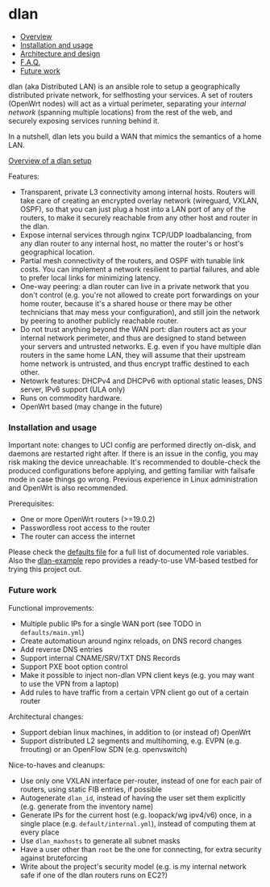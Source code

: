 # dlan

* [Overview](#dlan)
* [Installation and usage](#installation-and-usage)
* [Architecture and design](./docs/architecture.md)
* [F.A.Q.](./docs/faq.md)
* [Future work](#future-work)

dlan (aka Distributed LAN) is an ansible role to setup a geographically distributed private network, for selfhosting your services. A set of routers (OpenWrt nodes) will act as a virtual perimeter, separating your _internal network_ (spanning multiple locations) from the rest of the web, and securely exposing services running behind it.

In a nutshell, dlan lets you build a WAN that mimics the semantics of a home LAN.

[Overview of a dlan setup](./docs/overview.svg)

Features:
- Transparent, private L3 connectivity among internal hosts. Routers will take care of creating an encrypted overlay network (wireguard, VXLAN, OSPF), so that you can just plug a host into a LAN port of any of the routers, to make it securely reachable from any other host and router in the dlan.
- Expose internal services through nginx TCP/UDP loadbalancing, from any dlan router to any internal host, no matter the router's or host's geographical location.
- Partial mesh connectivity of the routers, and OSPF with tunable link costs. You can implement a network resilient to partial failures, and able to prefer local links for minimizing latency.
- One-way peering: a dlan router can live in a private network that you don't control (e.g. you're not allowed to create port forwardings on your home router, because it's a shared house or there may be other technicians that may mess your configuration), and still join the network by peering to another publicly reachable router.
- Do not trust anything beyond the WAN port: dlan routers act as your internal network perimeter, and thus are designed to stand between your servers and untrusted networks. E.g. even if you have multiple dlan routers in the same home LAN, they will assume that their upstream home network is untrusted, and thus encrypt traffic destined to each other.
- Netowrk features: DHCPv4 and DHCPv6 with optional static leases, DNS server, IPv6 support (ULA only)
- Runs on commodity hardware.
- OpenWrt based (may change in the future)


### Installation and usage

Important note: changes to UCI config are performed directly on-disk, and daemons are restarted right after. If there is an issue in the config, you may risk making the device unreachable. It's recommended to double-check the produced configurations before applying, and getting familiar with failsafe mode in case things go wrong. Previous experience in Linux administration and OpenWrt is also recommended.

Prerequisites:
- One or more OpenWrt routers (>=19.0.2)
- Passwordless root access to the router
- The router can access the internet

Please check the [defaults file](./defaults/main.yml) for a full list of documented role variables.
Also the [dlan-example](https://github.com/mvitale1989/dlan-example) repo provides a ready-to-use VM-based testbed for trying this project out.



### Future work

Functional improvements:
- Multiple public IPs for a single WAN port (see TODO in `defaults/main.yml`)
- Create automatioun around nginx reloads, on DNS record changes
- Add reverse DNS entries
- Support internal CNAME/SRV/TXT DNS Records
- Support PXE boot option control
- Make it possible to inject non-dlan VPN client keys (e.g. you may want to use the VPN from a laptop)
- Add rules to have traffic from a certain VPN client go out of a certain router

Architectural changes:
- Support debian linux machines, in addition to (or instead of) OpenWrt
- Support distributed L2 segments and multihoming, e.g. EVPN (e.g. frrouting) or an OpenFlow SDN (e.g. openvswitch)

Nice-to-haves and cleanups:
- Use only one VXLAN interface per-router, instead of one for each pair of routers, using static FIB entries, if possible
- Autogenerate `dlan_id`, instead of having the user set them explicitly (e.g. generate from the inventory name)
- Generate IPs for the current host (e.g. loopack/wg ipv4/v6) once, in a single place (e.g. `default/internal.yml`), instead of computing them at every place
- Use `dlan_maxhosts` to generate all subnet masks
- Have a user other than `root` be the one for connecting, for extra security against bruteforcing
- Write about the project's security model (e.g. is my internal network safe if one of the dlan routers runs on EC2?)
